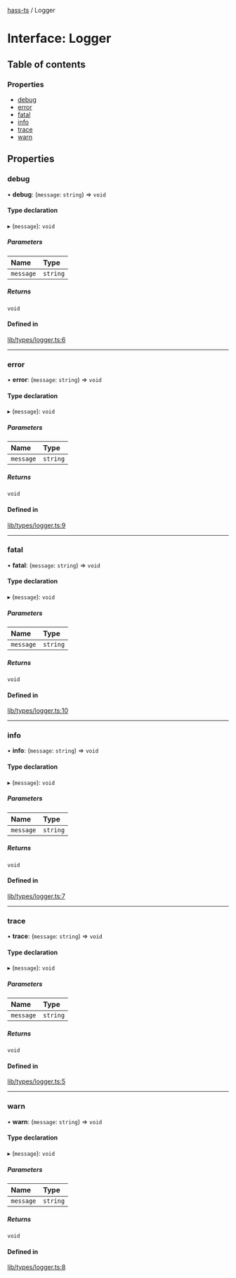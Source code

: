 [hass-ts](../README.md) / Logger

# Interface: Logger

## Table of contents

### Properties

- [debug](Logger.md#debug)
- [error](Logger.md#error)
- [fatal](Logger.md#fatal)
- [info](Logger.md#info)
- [trace](Logger.md#trace)
- [warn](Logger.md#warn)

## Properties

### debug

• **debug**: (`message`: `string`) => `void`

#### Type declaration

▸ (`message`): `void`

##### Parameters

| Name | Type |
| :------ | :------ |
| `message` | `string` |

##### Returns

`void`

#### Defined in

[lib/types/logger.ts:6](https://github.com/benwainwright/hass-ts/blob/2754a39/src/lib/types/logger.ts#L6)

___

### error

• **error**: (`message`: `string`) => `void`

#### Type declaration

▸ (`message`): `void`

##### Parameters

| Name | Type |
| :------ | :------ |
| `message` | `string` |

##### Returns

`void`

#### Defined in

[lib/types/logger.ts:9](https://github.com/benwainwright/hass-ts/blob/2754a39/src/lib/types/logger.ts#L9)

___

### fatal

• **fatal**: (`message`: `string`) => `void`

#### Type declaration

▸ (`message`): `void`

##### Parameters

| Name | Type |
| :------ | :------ |
| `message` | `string` |

##### Returns

`void`

#### Defined in

[lib/types/logger.ts:10](https://github.com/benwainwright/hass-ts/blob/2754a39/src/lib/types/logger.ts#L10)

___

### info

• **info**: (`message`: `string`) => `void`

#### Type declaration

▸ (`message`): `void`

##### Parameters

| Name | Type |
| :------ | :------ |
| `message` | `string` |

##### Returns

`void`

#### Defined in

[lib/types/logger.ts:7](https://github.com/benwainwright/hass-ts/blob/2754a39/src/lib/types/logger.ts#L7)

___

### trace

• **trace**: (`message`: `string`) => `void`

#### Type declaration

▸ (`message`): `void`

##### Parameters

| Name | Type |
| :------ | :------ |
| `message` | `string` |

##### Returns

`void`

#### Defined in

[lib/types/logger.ts:5](https://github.com/benwainwright/hass-ts/blob/2754a39/src/lib/types/logger.ts#L5)

___

### warn

• **warn**: (`message`: `string`) => `void`

#### Type declaration

▸ (`message`): `void`

##### Parameters

| Name | Type |
| :------ | :------ |
| `message` | `string` |

##### Returns

`void`

#### Defined in

[lib/types/logger.ts:8](https://github.com/benwainwright/hass-ts/blob/2754a39/src/lib/types/logger.ts#L8)
